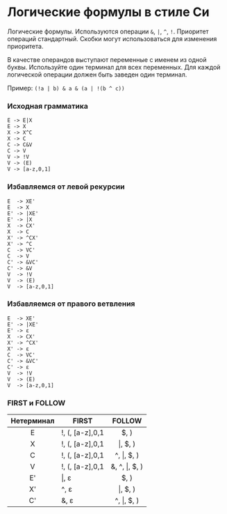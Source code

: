 Логические формулы в стиле Си
===
Логические формулы. Используются операции `&`, `|`, `^`, `!`. Приоритет операций стандартный. Скобки могут использоваться для изменения приоритета.

В качестве операндов выступают переменные с именем из одной буквы. Используйте один терминал для всех переменных. Для каждой логической операции должен быть заведен один терминал.

Пример: `(!a | b) & a & (a | !(b ^ c))`

### Исходная грамматика
```
E -> E|X
E -> X
X -> X^C
X -> C
C -> C&V
C -> V
V -> !V
V -> (E)
V -> [a-z,0,1]
```
### Избавляемся от левой рекурсии
```
E  -> XE'
E  -> X
E' -> |XE'
E' -> |X
X  -> CX'
X  -> C
X' -> ^CX'
X' -> ^C
C  -> VC'
C  -> V
C' -> &VC'
C' -> &V
V  -> !V
V  -> (E)
V  -> [a-z,0,1]
```
### Избавляемся от правого ветвления
```
E  -> XE'
E' -> |XE'
E' -> ε
X  -> CX'
X' -> ^CX'
X' -> ε
C  -> VC'
C' -> &VC'
C' -> ε
V  -> !V
V  -> (E)
V  -> [a-z,0,1]
```

### FIRST и FOLLOW

Нетерминал | FIRST             | FOLLOW
:--------: | -------           | :------:
E          | !, (, \[a-z\],0,1 | $, )
X          | !, (, \[a-z\],0,1 | &#124;, $, )
C          | !, (, \[a-z\],0,1 | ^, &#124;, $, )
V          | !, (, \[a-z\],0,1 | &, ^, &#124;, $, )
E'         | &#124;, ε         | $, )
X'         | ^, ε              | &#124;, $, )
C'         | &, ε              | ^, &#124;, $, )
